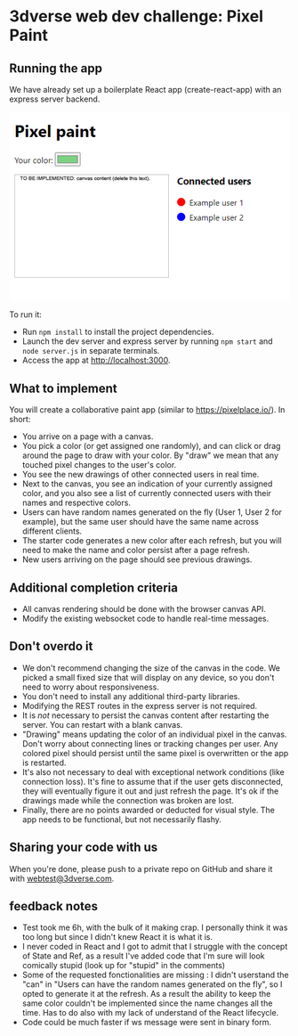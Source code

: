 # 3dverse web dev challenge: Pixel Paint
 
## Running the app

We have already set up a boilerplate React app (create-react-app) with an express server backend.

![screenshot](screenshot.png)

To run it:

- Run `npm install` to install the project dependencies.
- Launch the dev server and express server by running `npm start` and `node server.js` in separate terminals.
- Access the app at [http://localhost:3000](http://localhost:3000).

## What to implement

You will create a collaborative paint app (similar to https://pixelplace.io/). In short:

- You arrive on a page with a canvas.
- You pick a color (or get assigned one randomly), and can click or drag around the page to draw with your color. By "draw" we mean that any touched pixel changes to the user's color.
- You see the new drawings of other connected users in real time.
- Next to the canvas, you see an indication of your currently assigned color, and you also see a list of currently connected users with their names and respective colors.
- Users can have random names generated on the fly (User 1, User 2 for example), but the same user should have the same name across different clients.
- The starter code generates a new color after each refresh, but you will need to make the name and color persist after a page refresh.
- New users arriving on the page should see previous drawings.

## Additional completion criteria 

- All canvas rendering should be done with the browser canvas API.
- Modify the existing websocket code to handle real-time messages.

## Don't overdo it

- We don't recommend changing the size of the canvas in the code. We picked a small fixed size that will display on any device, so you don't need to worry about responsiveness.
- You don't need to install any additional third-party libraries.
- Modifying the REST routes in the express server is not required.
- It is *not* necessary to persist the canvas content after restarting the server. You can restart with a blank canvas.
- "Drawing" means updating the color of an individual pixel in the canvas. Don't worry about connecting lines or tracking changes per user. Any colored pixel should persist until the same pixel is overwritten or the app is restarted.
- It's also not necessary to deal with exceptional network conditions (like connection loss). It's fine to assume that if the user gets disconnected, they will eventually figure it out and just refresh the page. It's ok if the drawings made while the connection was broken are lost.
- Finally, there are no points awarded or deducted for visual style. The app needs to be functional, but not necessarily flashy.

## Sharing your code with us

When you're done, please push to a private repo on GitHub and share it with webtest@3dverse.com.

## feedback notes

- Test took me 6h, with the bulk of it making crap. I personally think it was too long but since I didn't knew React it is what it is.
- I never coded in React and I got to admit that I struggle with the concept of State and Ref, as a result I've added code that I'm sure will look comically stupid (look up for "stupid" in the comments)
- Some of the requested fonctionalities are missing : I didn't userstand the "can" in "Users can have the random names generated on the fly", so I opted to generate it at the refresh. As a result the ability to keep the same color couldn't be implemented since the name changes all the time. Has to do also with my lack of understand of the React lifecycle.
- Code could be much faster if ws message were sent in binary form.